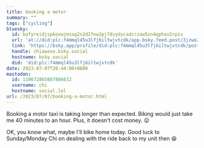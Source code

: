 ```yaml
---
title: booking a motor
summary: ""
tags: ["cycling"]
bluesky:
  id: bafyreidjsp6oxwjmzag2n2d2fow2pj7dvydycadcrzaw5zn4qphas5rpiu
  url: 'at://did:plc:f4mmql45u3lfj6iltwjvtcdk/app.bsky.feed.post/3jzwo2o7u5g25'
  link: 'https://bsky.app/profile/did:plc:f4mmql45u3lfj6iltwjvtcdk/post/3jzwo2o7u5g25'
  handle: chiawase.bsky.social
  hostname: bsky.social
  did: 'did:plc:f4mmql45u3lfj6iltwjvtcdk'
date: 2023-07-07T20:44:00+0800
mastodon:
  id: 110672865887866632
  username: chi
  hostname: social.lol
url: /2023/07/07/booking-a-motor.html
---
```


Booking a motor taxi is taking longer than expected. Biking would just take me 40 minutes to an hour. Plus, it doesn't cost money. 😛 

OK, you know what, maybe I'll bike home today. Good luck to Sunday/Monday Chi on dealing with the ride back to my unit then 😆
